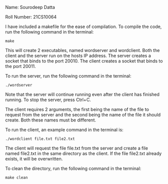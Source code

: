 Name: Sourodeep Datta

Roll Number: 21CS10064

I have included a makefile for the ease of compilation. To compile the code, run the following command in the terminal:
```
make
```
This will create 2 executables, named wordserver and wordclient. Both the client and the server run on the hosts IP address. The server creates a socket that binds to the port 20010. The client creates a socket that binds to the port 20011.

To run the server, run the following command in the terminal:
```
./wordserver
```
Note that the server will continue running even after the client has finished running. To stop the server, press Ctrl+C.

The client requires 2 arguments, the first being the name of the file to request from the server and the second being the name of the file it should create. Both these names must be different.

To run the client, an example command in the terminal is:
```
./wordclient file.txt file2.txt
```
The client will request the file file.txt from the server and create a file named file2.txt in the same directory as the client. If the file file2.txt already exists, it will be overwritten.

To clean the directory, run the following command in the terminal:
```
make clean
```